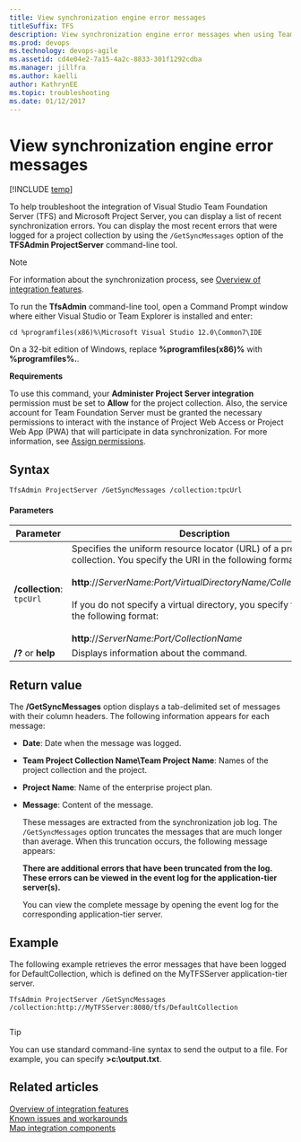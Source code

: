 ```yaml
---
title: View synchronization engine error messages
titleSuffix: TFS 
description: View synchronization engine error messages when using Team Foundation Server & Project Server integration
ms.prod: devops
ms.technology: devops-agile
ms.assetid: cd4e04e2-7a15-4a2c-8833-301f1292cdba
ms.manager: jillfra
ms.author: kaelliauthor: KathrynEE
ms.topic: troubleshooting
ms.date: 01/12/2017
---
```


# View synchronization engine error messages
[!INCLUDE [temp](../../_shared/tfs-ps-sync-header.md)]

<a name="Top"></a> To help troubleshoot the integration of Visual Studio Team Foundation Server (TFS) and Microsoft Project Server, you can display a list of recent synchronization errors. You can display the most recent errors that were logged for a project collection by using the `/GetSyncMessages` option of the **TFSAdmin ProjectServer** command-line tool.  
  
> [!NOTE]
>  For information about the synchronization process, see [Overview of integration features](overview-tfs-project-server-integration.md).  
  
 To run the **TfsAdmin** command-line tool, open a Command Prompt window where either Visual Studio or Team Explorer is installed and enter:  
  
```  
cd %programfiles(x86)%\Microsoft Visual Studio 12.0\Common7\IDE  
```  
  
 On a 32-bit edition of Windows, replace **%programfiles(x86)%** with **%programfiles%.**.  
  
 **Requirements**  
  
 To use this command, your **Administer Project Server integration** permission must be set to **Allow** for the project collection. Also, the service account for Team Foundation Server must be granted the necessary permissions to interact with the instance of Project Web Access or Project Web App (PWA) that will participate in data synchronization. For more information, see [Assign permissions](assign-permissions-support-tfs-project-server-integration.md).  
  
 
  
## Syntax  
  
```  
TfsAdmin ProjectServer /GetSyncMessages /collection:tpcUrl  
```  
  
#### Parameters  
  
|**Parameter**|**Description**|  
|-------------------|---------------------|  
|**/collection**: `tpcUrl`|Specifies the uniform resource locator (URL) of a project collection. You specify the URI in the following format:<br /><br /> **http**://*ServerName:Port/VirtualDirectoryName/CollectionName*<br /><br /> If you do not specify a virtual directory, you specify the URI in the following format:<br /><br /> **http**://*ServerName:Port/CollectionName*|  
|**/?** or **help**|Displays information about the command.|  
  
## Return value  
 The **/GetSyncMessages** option displays a tab-delimited set of messages with their column headers. The following information appears for each message:  
  
- **Date**: Date when the message was logged.  
  
- **Team Project Collection Name\Team Project Name**: Names of the project collection and the project.  
  
- **Project Name**: Name of the enterprise project plan.  
  
- **Message**: Content of the message.  
  
  These messages are extracted from the synchronization job log. The `/GetSyncMessages` option truncates the messages that are much longer than average. When this truncation occurs, the following message appears:  
  
  **There are additional errors that have been truncated from the log. These errors can be viewed in the event log for the application-tier server(s).**  
  
  You can view the complete message by opening the event log for the corresponding application-tier server.  
  
## Example  
 The following example retrieves the error messages that have been logged for DefaultCollection, which is defined on the MyTFSServer application-tier server.  
  
```  
TfsAdmin ProjectServer /GetSyncMessages /collection:http://MyTFSServer:8080/tfs/DefaultCollection  
  
```  
  
> [!TIP]
>  You can use standard command-line syntax to send the output to a file. For example, you can specify **>c:\output.txt**.  
  
## Related articles  
 [Overview of integration features](overview-tfs-project-server-integration.md)   
 [Known issues and workarounds](known-issues-and-workarounds.md)   
 [Map integration components](map-integration-components.md)